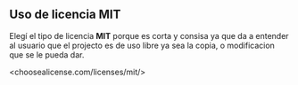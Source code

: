 ## Uso de licencia MIT

Elegí el tipo de licencia **MIT** porque es corta y consisa ya que da a entender al usuario que el projecto es de uso libre ya sea la copia, o modificacion que se le pueda dar.

<choosealicense.com/licenses/mit/>
